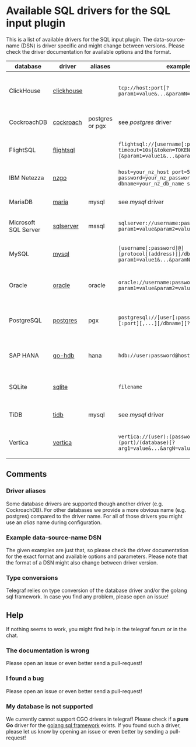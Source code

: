 # Available SQL drivers for the SQL input plugin

This is a list of available drivers for the SQL input plugin. The data-source-name (DSN) is driver specific and
might change between versions. Please check the driver documentation for available options and the format.

| database             | driver                                                                                  | aliases         | example DSN                                                                                                      | comment                                                                                                                      |
|----------------------|-----------------------------------------------------------------------------------------|-----------------|------------------------------------------------------------------------------------------------------------------|------------------------------------------------------------------------------------------------------------------------------|
| ClickHouse           | [clickhouse](https://github.com/ClickHouse/clickhouse-go)                               |                 | `tcp://host:port[?param1=value&...&paramN=value]"`                                                               | see [clickhouse-go docs](https://github.com/ClickHouse/clickhouse-go#dsn) for more information                               |
| CockroachDB          | [cockroach](https://github.com/jackc/pgx)                                               | postgres or pgx | see _postgres_ driver                                                                                            | uses PostgresQL driver                                                                                                       |
| FlightSQL            | [flightsql](https://github.com/apache/arrow/tree/main/go/arrow/flight/flightsql/driver) |                 | `flightsql://[username[:password]@]host:port?timeout=10s[&token=TOKEN][&param1=value1&...&paramN=valueN]`        | see [driver docs](https://github.com/apache/arrow/blob/main/go/arrow/flight/flightsql/driver/README.md) for more information |
| IBM Netezza          | [nzgo](https://github.com/IBM/nzgo)                                                     |                 | `host=your_nz_host port=5480 user=your_nz_user password=your_nz_password dbname=your_nz_db_name sslmode=disable` | see [driver docs](https://pkg.go.dev/github.com/IBM/nzgo/v12) for more                                                       |
| MariaDB              | [maria](https://github.com/go-sql-driver/mysql)                                         | mysql           | see _mysql_ driver                                                                                               | uses MySQL driver                                                                                                            |
| Microsoft SQL Server | [sqlserver](https://github.com/microsoft/go-mssqldb)                                    | mssql           | `sqlserver://username:password@host/instance?param1=value&param2=value`                                          | uses newer _sqlserver_ driver                                                                                                |
| MySQL                | [mysql](https://github.com/go-sql-driver/mysql)                                         |                 | `[username[:password]@][protocol[(address)]]/dbname[?param1=value1&...&paramN=valueN]`                           | see [driver docs](https://github.com/go-sql-driver/mysql) for more information                                               |
| Oracle               | [oracle](https://github.com/sijms/go-ora)                                               | oracle          | `oracle://username:password@host:port/service?param1=value&param2=value`                                         | see [driver docs](https://github.com/sijms/go-ora/blob/master/README.md) for more information                                |
| PostgreSQL           | [postgres](https://github.com/jackc/pgx)                                                | pgx             | `postgresql://[user[:password]@][netloc][:port][,...][/dbname][?param1=value1&...]`                              | see [postgres docs](https://www.postgresql.org/docs/current/libpq-connect.html#LIBPQ-CONNSTRING) for more information        |
| SAP HANA             | [go-hdb](https://github.com/SAP/go-hdb)                                                 | hana            | `hdb://user:password@host:port`                                                                                  | see [driver docs](https://github.com/SAP/go-hdb) for more information                                                        |
| SQLite               | [sqlite](https://gitlab.com/cznic/sqlite)                                               |                 | `filename`                                                                                                       | see [driver docs](https://pkg.go.dev/modernc.org/sqlite) for more information                                                |
| TiDB                 | [tidb](https://github.com/go-sql-driver/mysql)                                          | mysql           | see _mysql_ driver                                                                                               | uses MySQL driver                                                                                                            |
| Vertica              | [vertica](https://github.com/vertica/vertica-sql-go)                                    |                 | `vertica://(user):(password)@(host):(port)/(database)[?arg1=value&...&argN=valueN]`                              | see [driver docs](https://github.com/vertica/vertica-sql-go) for more information                                            |

## Comments

### Driver aliases

Some database drivers are supported though another driver (e.g. CockroachDB). For other databases we provide a more
obvious name (e.g. postgres) compared to the driver name. For all of those drivers you might use an _alias_ name
during configuration.

### Example data-source-name DSN

The given examples are just that, so please check the driver documentation for the exact format
and available options and parameters. Please note that the format of a DSN might also change
between driver version.

### Type conversions

Telegraf relies on type conversion of the database driver and/or the golang sql framework. In case you find
any problem, please open an issue!

## Help

If nothing seems to work, you might find help in the telegraf forum or in the chat.

### The documentation is wrong

Please open an issue or even better send a pull-request!

### I found a bug

Please open an issue or even better send a pull-request!

### My database is not supported

We currently cannot support CGO drivers in telegraf! Please check if a **pure Go** driver for the [golang sql framework](https://golang.org/pkg/database/sql/) exists.
If you found such a driver, please let us know by opening an issue or even better by sending a pull-request!
